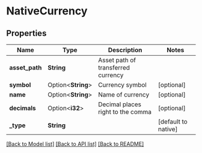 # NativeCurrency

## Properties

Name | Type | Description | Notes
------------ | ------------- | ------------- | -------------
**asset_path** | **String** | Asset path of transferred currency | 
**symbol** | Option<**String**> | Currency symbol | [optional]
**name** | Option<**String**> | Name of currency | [optional]
**decimals** | Option<**i32**> | Decimal places right to the comma | [optional]
**_type** | **String** |  | [default to native]

[[Back to Model list]](../README.md#documentation-for-models) [[Back to API list]](../README.md#documentation-for-api-endpoints) [[Back to README]](../README.md)


